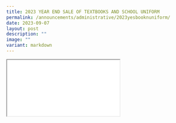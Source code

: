 ```yaml
---
title: 2023 YEAR END SALE OF TEXTBOOKS AND SCHOOL UNIFORM
permalink: /announcements/administrative/2023yesbooknuniform/
date: 2023-09-07
layout: post
description: ""
image: ""
variant: markdown
---
```

<iframe src="[]&quot;(/files/Book%20Lists%202024/2023%20year-end%20textbook%20and%20uniform%20sale_8nov23.pdf)&quot;"></iframe>